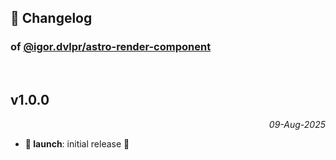 ## 📒 Changelog

### of [@igor.dvlpr/astro-render-component](https://github.com/igorskyflyer/npm-astro-render-component)

<br>

## v1.0.0

<p align="right"><em>09-Aug-2025</em></p>

- **🚀 launch**: initial release 🎉
